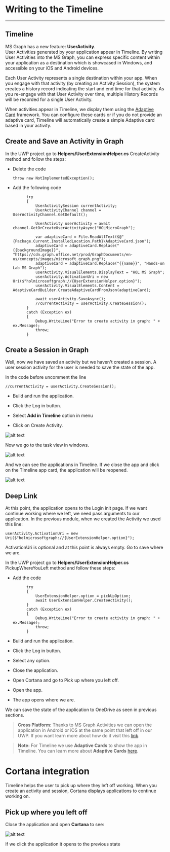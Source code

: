 # Writing to the Timeline
----------

## Timeline

MS Graph has a new feature: **UserActivity**.  
User Activities generated by your application appear in Timeline. By writing User Activities into the MS Graph, you can express specific content within your application as a destination which is showcased in Windows, and accessible on your iOS and Android devices.

Each User Activity represents a single destination within your app. When you engage with that activity (by creating an Activity Session), the system creates a history record indicating the start and end time for that activity. As you re-engage with that User Activity over time, multiple History Records will be recorded for a single User Activity.

When activities appear in Timeline, we display them using the [Adaptive Card](http://adaptivecards.io/) framework. You can configure these cards or if you do not provide an adaptive card, Timeline will automatically create a simple Adaptive card based in your activity. 

## Create and Save an Activity in Graph

In the UWP project go to **Helpers/UserExtensionHelper.cs** CreateActivity method and follow the steps:

- Delete the code

	`throw new NotImplementedException();`

- Add the following code
       	
            try
            {           
                UserActivitySession currentActivity;
                UserActivityChannel channel = UserActivityChannel.GetDefault();

                UserActivity userActivity = await channel.GetOrCreateUserActivityAsync("HOLMicroGraph");

                var adaptiveCard = File.ReadAllText($@"{Package.Current.InstalledLocation.Path}\AdaptiveCard.json");
                adaptiveCard = adaptiveCard.Replace("{{backgroundImage}}", "https://cdn.graph.office.net/prod/GraphDocuments/en-us/concepts/images/microsoft_graph.png");
                adaptiveCard = adaptiveCard.Replace("{{name}}", "Hands-on Lab MS Graph");
                userActivity.VisualElements.DisplayText = "HOL MS Graph";
                userActivity.ActivationUri = new Uri($"holmicrosoftgraph://{UserExtensionHelper.option}");
                userActivity.VisualElements.Content = AdaptiveCardBuilder.CreateAdaptiveCardFromJson(adaptiveCard);

                await userActivity.SaveAsync();
                //currentActivity = userActivity.CreateSession();
            }
            catch (Exception ex)
            {
                Debug.WriteLine("Error to create activity in graph: " + ex.Message);
                throw;
            }        


## Create a Session in Graph

Well, now we have saved an activity but we haven't created a session. A user session activity for the user is needed to save the state of the app.

In the code before uncomment the line

	//currentActivity = userActivity.CreateSession();

- Build and run the application.

- Click the Log in button.

- Select **Add in Timeline** option in menu

- Click on Create Activity.

![alt text](../media/CreateActivity.png) 

Now we go to the task view in windows.

![alt text](../media/TaskView.png) 


And we can see the applications in Timeline. If we close the app and click on the Timeline app card, the application will be reopened.

![alt text](../media/Timeline.png) 


## Deep Link

At this point, the application opens to the Login init page.
If we want continue working where we left, we need pass arguments to our application.
In the previous module, when we created the Activity we used this line:

 	userActivity.ActivationUri = new Uri($"holmicrosoftgraph://{UserExtensionHelper.option}");

ActivationUri is optional and at this point is always empty. Go to save where we are.

In the UWP project go to **Helpers/UserExtensionHelper.cs** PickupWhereYouLeft method and follow these steps:

- Add the code


			try
            {
                UserExtensionHelper.option = pickUpOption;
                await UserExtensionHelper.CreateActivity();
            }
            catch (Exception ex)
            {
                Debug.WriteLine("Error to create activity in graph: " + ex.Message);
                throw;
            }

- Build and run the application.

- Click the Log in button.

- Select any option.

- Close the application.

- Open Cortana and go to Pick up where you left off.

- Open the app.

- The app opens where we are.

We can save the state of the application to OneDrive as seen in previous sections.

> **Cross Platform:** Thanks to MS Graph Activities we can open the application in Android or iOS at the same point that left off in our UWP. If you want learn more about how do it visit this [link](https://github.com/Microsoft/project-rome).

> **Note:** For Timeline we use **Adaptive Cards** to show the app in Timeline. You can learn more about **Adaptive Cards** [here](http://adaptivecards.io/).


# Cortana integration

Timeline helps the user to pick up where they left off working. When you create an activity and session, Cortana displays applications to continue working on.

## Pick up where you left off

Close the application and open **Cortana** to see:


![alt text](../media/Cortana.png) 

If we click the application it opens to the previous state